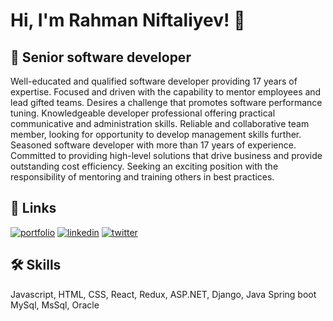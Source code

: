 
# Hi, I'm Rahman Niftaliyev! 👋


## 🚀 Senior software developer
Well-educated and qualified software developer providing 17 years of expertise. Focused and
driven with the capability to mentor employees and lead gifted teams. Desires a challenge that
promotes software performance tuning. Knowledgeable developer professional offering practical
communicative and administration skills. Reliable and collaborative team member, looking for
opportunity to develop management skills further. Seasoned software developer with more than
17 years of experience. Committed to providing high-level solutions that drive business and
provide outstanding cost efficiency. Seeking an exciting position with the responsibility of
mentoring and training others in best practices.


## 🔗 Links
[![portfolio](https://img.shields.io/badge/my_portfolio-000?style=for-the-badge&logo=ko-fi&logoColor=white)](https://tangerine-stroopwafel-584450.netlify.app/)
[![linkedin](https://img.shields.io/badge/linkedin-0A66C2?style=for-the-badge&logo=linkedin&logoColor=white)](https://www.linkedin.com/in/rahman-n-144266195/)
[![twitter](https://img.shields.io/badge/twitter-1DA1F2?style=for-the-badge&logo=twitter&logoColor=white)](https://twitter.com/NiftalievRahman)


## 🛠 Skills
Javascript, HTML, CSS, React, Redux, ASP.NET, Django, Java Spring boot
MySql, MsSql, Oracle

